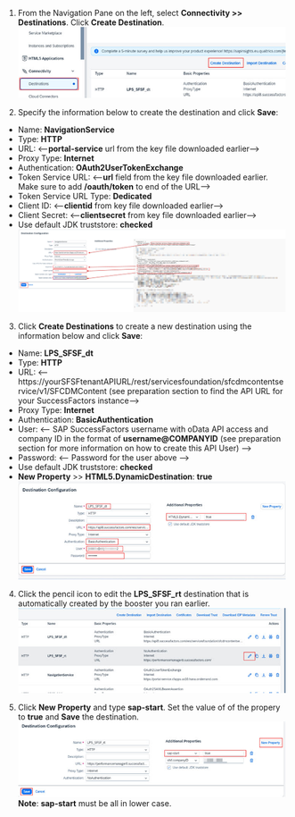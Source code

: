 1. From the Navigation Pane on the left, select **Connectivity >> Destinations**.  Click **Create Destination**.
![create_destination](1.jpg)

2. Specify the information below to create the destination and click **Save**:
  * Name: **NavigationService**
  * Type: **HTTP**
  * URL: <--**portal-service** url from the key file downloaded earlier-->
  * Proxy Type: **Internet**
  * Authentication: **OAuth2UserTokenExchange**
  * Token Service URL: <--**url** field from the key file downloaded earlier.  Make sure to add **/oauth/token** to end of the URL-->
  * Token Service URL Type: **Dedicated**
  * Client ID: <--**clientid** from key file downloaded earlier-->
  * Client Secret: <--**clientsecret** from key file downloaded earlier-->
  * Use default JDK truststore: **checked**
![create_destination](2.jpg)
 
3. Click **Create Destinations** to create a new destination using the information below and click **Save**:
  * Name: **LPS_SFSF_dt**
  * Type: **HTTP**
  * URL: <-- https://yourSFSFtenantAPIURL/rest/servicesfoundation/sfcdmcontentservice/v1/SFCDMContent  (see preparation section to find the API URL for your SuccessFactors instance-->
  * Proxy Type: **Internet**
  * Authentication: **BasicAuthentication**
  * User: <-- SAP SuccessFactors username with oData API access and company ID in the format of **username@COMPANYID** (see preparation section for more information on how to create this API User) -->
  * Password: <-- Password for the user above -->
  * Use default JDK truststore: **checked**
  * **New Property** >> **HTML5.DynamicDestination**: **true**   
 ![create_destination](3.jpg)
  
4. Click the pencil icon to edit the **LPS_SFSF_rt** destination that is automatically created by the booster you ran earlier.
![create_destination](4.jpg)

5. Click **New Property** and type **sap-start**.  Set the value of of the propery to **true** and **Save** the destination.
![create_destination](5.jpg)             
**Note**: **sap-start** must be all in lower case.
